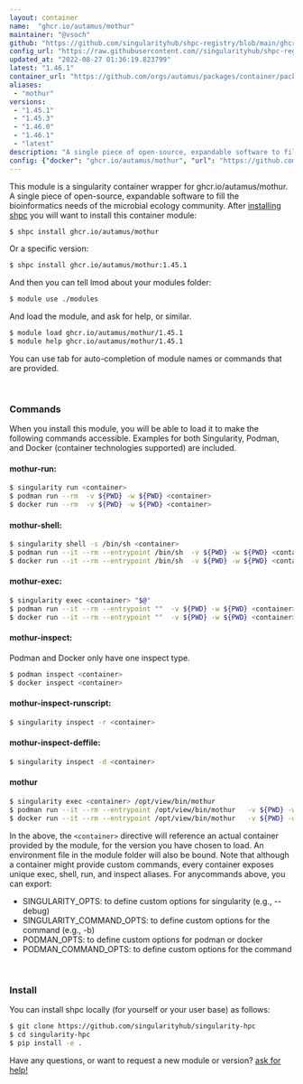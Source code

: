 ```yaml
---
layout: container
name:  "ghcr.io/autamus/mothur"
maintainer: "@vsoch"
github: "https://github.com/singularityhub/shpc-registry/blob/main/ghcr.io/autamus/mothur/container.yaml"
config_url: "https://raw.githubusercontent.com//singularityhub/shpc-registry/main/ghcr.io/autamus/mothur/container.yaml"
updated_at: "2022-08-27 01:36:19.823799"
latest: "1.46.1"
container_url: "https://github.com/orgs/autamus/packages/container/package/mothur"
aliases:
 - "mothur"
versions:
 - "1.45.1"
 - "1.45.3"
 - "1.46.0"
 - "1.46.1"
 - "latest"
description: "A single piece of open-source, expandable software to fill the bioinformatics needs of the microbial ecology community."
config: {"docker": "ghcr.io/autamus/mothur", "url": "https://github.com/orgs/autamus/packages/container/package/mothur", "maintainer": "@vsoch", "description": "A single piece of open-source, expandable software to fill the bioinformatics needs of the microbial ecology community.", "latest": {"1.46.1": "sha256:646ee790161ab827642175fb7131ddd3386f13df23133cb1aa66c51360ab1bfd"}, "tags": {"1.45.1": "sha256:af8905f940a15b823fab61acf3324630ae8e2b7240d1d28af54317c4e22af384", "1.45.3": "sha256:8fd2377dfeef70dad28b421d537ded4e57f20fc8fde781abebe93815a0346d87", "1.46.0": "sha256:99914cf54e72d6c2be85c7aaf7369497f94f56ac3823e410b41abdc1c4a1cab6", "1.46.1": "sha256:646ee790161ab827642175fb7131ddd3386f13df23133cb1aa66c51360ab1bfd", "latest": "sha256:646ee790161ab827642175fb7131ddd3386f13df23133cb1aa66c51360ab1bfd"}, "aliases": {"mothur": "/opt/view/bin/mothur"}}
---
```


This module is a singularity container wrapper for ghcr.io/autamus/mothur.
A single piece of open-source, expandable software to fill the bioinformatics needs of the microbial ecology community.
After [installing shpc](#install) you will want to install this container module:


```bash
$ shpc install ghcr.io/autamus/mothur
```

Or a specific version:

```bash
$ shpc install ghcr.io/autamus/mothur:1.45.1
```

And then you can tell lmod about your modules folder:

```bash
$ module use ./modules
```

And load the module, and ask for help, or similar.

```bash
$ module load ghcr.io/autamus/mothur/1.45.1
$ module help ghcr.io/autamus/mothur/1.45.1
```

You can use tab for auto-completion of module names or commands that are provided.

<br>

### Commands

When you install this module, you will be able to load it to make the following commands accessible.
Examples for both Singularity, Podman, and Docker (container technologies supported) are included.

#### mothur-run:

```bash
$ singularity run <container>
$ podman run --rm  -v ${PWD} -w ${PWD} <container>
$ docker run --rm  -v ${PWD} -w ${PWD} <container>
```

#### mothur-shell:

```bash
$ singularity shell -s /bin/sh <container>
$ podman run --it --rm --entrypoint /bin/sh  -v ${PWD} -w ${PWD} <container>
$ docker run --it --rm --entrypoint /bin/sh  -v ${PWD} -w ${PWD} <container>
```

#### mothur-exec:

```bash
$ singularity exec <container> "$@"
$ podman run --it --rm --entrypoint ""  -v ${PWD} -w ${PWD} <container> "$@"
$ docker run --it --rm --entrypoint ""  -v ${PWD} -w ${PWD} <container> "$@"
```

#### mothur-inspect:

Podman and Docker only have one inspect type.

```bash
$ podman inspect <container>
$ docker inspect <container>
```

#### mothur-inspect-runscript:

```bash
$ singularity inspect -r <container>
```

#### mothur-inspect-deffile:

```bash
$ singularity inspect -d <container>
```


#### mothur
       
```bash
$ singularity exec <container> /opt/view/bin/mothur
$ podman run --it --rm --entrypoint /opt/view/bin/mothur   -v ${PWD} -w ${PWD} <container> -c " $@"
$ docker run --it --rm --entrypoint /opt/view/bin/mothur   -v ${PWD} -w ${PWD} <container> -c " $@"
```



In the above, the `<container>` directive will reference an actual container provided
by the module, for the version you have chosen to load. An environment file in the
module folder will also be bound. Note that although a container
might provide custom commands, every container exposes unique exec, shell, run, and
inspect aliases. For anycommands above, you can export:

 - SINGULARITY_OPTS: to define custom options for singularity (e.g., --debug)
 - SINGULARITY_COMMAND_OPTS: to define custom options for the command (e.g., -b)
 - PODMAN_OPTS: to define custom options for podman or docker
 - PODMAN_COMMAND_OPTS: to define custom options for the command

<br>
  
### Install

You can install shpc locally (for yourself or your user base) as follows:

```bash
$ git clone https://github.com/singularityhub/singularity-hpc
$ cd singularity-hpc
$ pip install -e .
```

Have any questions, or want to request a new module or version? [ask for help!](https://github.com/singularityhub/singularity-hpc/issues)
